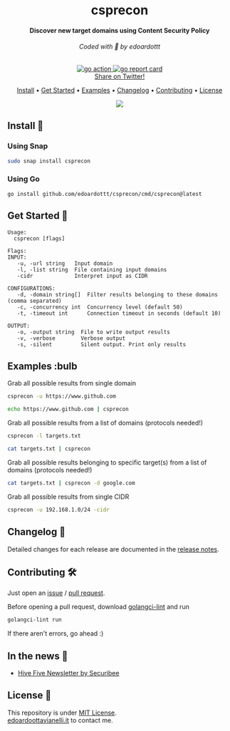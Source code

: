 <h1 align="center">
  csprecon
  <br>
</h1>

<h4 align="center">Discover new target domains using Content Security Policy</h4>

<h6 align="center"> Coded with 💙 by edoardottt </h6>

<p align="center">

  <a href="https://github.com/edoardottt/csprecon/actions">
      <img src="https://github.com/edoardottt/csprecon/actions/workflows/go.yml/badge.svg" alt="go action">
  </a>

  <a href="https://goreportcard.com/report/github.com/edoardottt/csprecon">
      <img src="https://goreportcard.com/badge/github.com/edoardottt/csprecon" alt="go report card">
  </a>

<br>
  <!--Tweet button-->
  <a href="https://twitter.com/intent/tweet?text=csprecon%20-%20Reconnaissance%20tool%20based%20on%20Content%20Security%20Policy%20https%3A%2F%2Fgithub.com%2Fedoardottt%2Fcsprecon%20%23golang%20%23github%20%23linux%20%23infosec%20%23bugbounty" target="_blank">Share on Twitter!
  </a>
</p>

<p align="center">
  <a href="#install-">Install</a> •
  <a href="#get-started-">Get Started</a> •
  <a href="#examples-bulb">Examples</a> •
  <a href="#changelog-">Changelog</a> •
  <a href="#contributing-">Contributing</a> •
  <a href="#license-">License</a>
</p>

<p align="center">
  <img src="https://github.com/edoardottt/images/blob/main/csprecon/csprecon.gif">
</p>
  
Install 📡
----------

### Using Snap

```bash
sudo snap install csprecon
```

### Using Go

```
go install github.com/edoardottt/csprecon/cmd/csprecon@latest
```

Get Started 🎉
----------

```console
Usage:
  csprecon [flags]

Flags:
INPUT:
   -u, -url string   Input domain
   -l, -list string  File containing input domains
   -cidr             Interpret input as CIDR

CONFIGURATIONS:
   -d, -domain string[]  Filter results belonging to these domains (comma separated)
   -c, -concurrency int  Concurrency level (default 50)
   -t, -timeout int      Connection timeout in seconds (default 10)

OUTPUT:
   -o, -output string  File to write output results
   -v, -verbose        Verbose output
   -s, -silent         Silent output. Print only results
```

Examples :bulb
----------

Grab all possible results from single domain

```bash
csprecon -u https://www.github.com
```

```bash
echo https://www.github.com | csprecon
```

Grab all possible results from a list of domains (protocols needed!)

```bash
csprecon -l targets.txt
```

```bash
cat targets.txt | csprecon
```

Grab all possible results belonging to specific target(s) from a list of domains (protocols needed!)

```bash
cat targets.txt | csprecon -d google.com
```

Grab all possible results from single CIDR

```bash
csprecon -u 192.168.1.0/24 -cidr
```

Changelog 📌
-------

Detailed changes for each release are documented in the [release notes](https://github.com/edoardottt/csprecon/releases).

Contributing 🛠
-------

Just open an [issue](https://github.com/edoardottt/csprecon/issues) / [pull request](https://github.com/edoardottt/csprecon/pulls).

Before opening a pull request, download [golangci-lint](https://golangci-lint.run/usage/install/) and run

```bash
golangci-lint run
```

If there aren't errors, go ahead :)

In the news 📰
-------

- [Hive Five Newsletter by Securibee](https://securib.ee/newsletter/)

License 📝
-------

This repository is under [MIT License](https://github.com/edoardottt/csprecon/blob/main/LICENSE).  
[edoardoottavianelli.it](https://www.edoardoottavianelli.it) to contact me.
